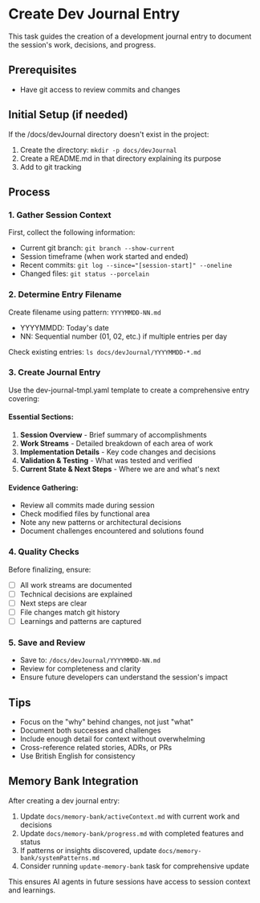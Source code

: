 # Create Dev Journal Entry

This task guides the creation of a development journal entry to document the session's work, decisions, and progress.

## Prerequisites
- Have git access to review commits and changes

## Initial Setup (if needed)
If the /docs/devJournal directory doesn't exist in the project:
1. Create the directory: `mkdir -p docs/devJournal`
2. Create a README.md in that directory explaining its purpose
3. Add to git tracking

## Process

### 1. Gather Session Context

First, collect the following information:
- Current git branch: `git branch --show-current`
- Session timeframe (when work started and ended)
- Recent commits: `git log --since="[session-start]" --oneline`
- Changed files: `git status --porcelain`

### 2. Determine Entry Filename

Create filename using pattern: `YYYYMMDD-NN.md`
- YYYYMMDD: Today's date
- NN: Sequential number (01, 02, etc.) if multiple entries per day

Check existing entries: `ls docs/devJournal/YYYYMMDD-*.md`

### 3. Create Journal Entry

Use the dev-journal-tmpl.yaml template to create a comprehensive entry covering:

#### Essential Sections:
1. **Session Overview** - Brief summary of accomplishments
2. **Work Streams** - Detailed breakdown of each area of work
3. **Implementation Details** - Key code changes and decisions
4. **Validation & Testing** - What was tested and verified
5. **Current State & Next Steps** - Where we are and what's next

#### Evidence Gathering:
- Review all commits made during session
- Check modified files by functional area
- Note any new patterns or architectural decisions
- Document challenges encountered and solutions found

### 4. Quality Checks

Before finalizing, ensure:
- [ ] All work streams are documented
- [ ] Technical decisions are explained
- [ ] Next steps are clear
- [ ] File changes match git history
- [ ] Learnings and patterns are captured

### 5. Save and Review

- Save to: `/docs/devJournal/YYYYMMDD-NN.md`
- Review for completeness and clarity
- Ensure future developers can understand the session's impact

## Tips

- Focus on the "why" behind changes, not just "what"
- Document both successes and challenges
- Include enough detail for context without overwhelming
- Cross-reference related stories, ADRs, or PRs
- Use British English for consistency

## Memory Bank Integration

After creating a dev journal entry:
1. Update `docs/memory-bank/activeContext.md` with current work and decisions
2. Update `docs/memory-bank/progress.md` with completed features and status
3. If patterns or insights discovered, update `docs/memory-bank/systemPatterns.md`
4. Consider running `update-memory-bank` task for comprehensive update

This ensures AI agents in future sessions have access to session context and learnings.